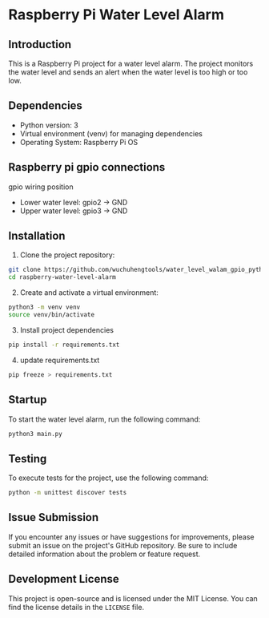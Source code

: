 # Raspberry Pi Water Level Alarm

## Introduction
This is a Raspberry Pi project for a water level alarm. The project monitors the water level and sends an alert when the water level is too high or too low.

## Dependencies
- Python version: 3
- Virtual environment (venv) for managing dependencies
- Operating System: Raspberry Pi OS

## Raspberry pi gpio connections

gpio wiring position 

* Lower water level: gpio2 -> GND  
* Upper water level: gpio3 -> GND

## Installation
1. Clone the project repository:
```bash
git clone https://github.com/wuchuhengtools/water_level_walam_gpio_python.git
cd raspberry-water-level-alarm
```
2. Create and activate a virtual environment:

```bash
python3 -m venv venv
source venv/bin/activate
```

3. Install project dependencies

```bash
pip install -r requirements.txt
```

4. update requirements.txt
```bash 
pip freeze > requirements.txt
```
## Startup
To start the water level alarm, run the following command:

```bash 
python3 main.py
```

## Testing
To execute tests for the project, use the following command:

```bash
python -m unittest discover tests
```
## Issue Submission
If you encounter any issues or have suggestions for improvements, please submit an issue on the project's GitHub repository. Be sure to include detailed information about the problem or feature request.

## Development License
This project is open-source and is licensed under the MIT License. You can find the license details in the `LICENSE` file.

